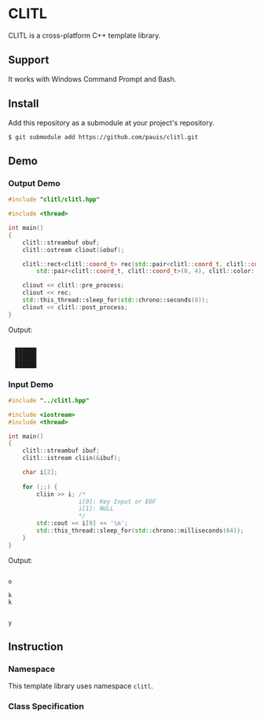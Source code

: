 ﻿# CLITL
CLITL is a cross-platform C++ template library.

## Support
It works with Windows Command Prompt and Bash.

## Install
Add this repository as a submodule at your project's repository.
```
$ git submodule add https://github.com/pauis/clitl.git
```

## Demo
### Output Demo
```C++
#include "clitl/clitl.hpp"

#include <thread>

int main()
{
    clitl::streambuf obuf;
    clitl::ostream cliout(&obuf);

    clitl::rect<clitl::coord_t> rec(std::pair<clitl::coord_t, clitl::coord_t>(3, 2),
        std::pair<clitl::coord_t, clitl::coord_t>(8, 4), clitl::color::CYAN);

    cliout << clitl::pre_process;
    cliout << rec;
    std::this_thread::sleep_for(std::chrono::seconds(8));
    cliout << clitl::post_process;
}
```
Output:
```

  ██████
  ██████
  ██████
```

### Input Demo
```C++
#include "../clitl.hpp"

#include <iostream>
#include <thread>

int main()
{
    clitl::streambuf ibuf;
    clitl::istream cliin(&ibuf);

    char i[2];
    
    for (;;) {
        cliin >> i; /*
                    i[0]: Key Input or EOF
                    i[1]: NULL
                    */
        std::cout << i[0] << '\n';
        std::this_thread::sleep_for(std::chrono::milliseconds(64));
    }
}
```
Output:
```

o

k
k


y
```

## Instruction
### Namespace
This template library uses namespace `clitl`.
### Class Specification

